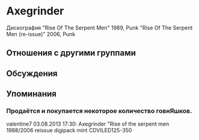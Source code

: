 # Axegrinder

Дискография
"Rise Of The Serpent Men" 1989, Punk
"Rise Of The Serpent Men (re-issue)" 2006, Punk

## Отношения с другими группами


## Обсуждения


## Упоминания

### Продаётся и покупается некоторое количество говнЯшков.

valentine7 03.08.2013 17:30:
Axegrinder "Rise of the serpent men 1988/2006 reissue digipack mint CDVILED125-350

